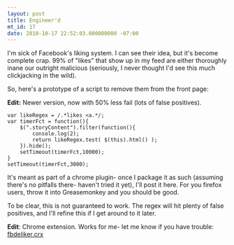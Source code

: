 ```yaml
---
layout: post
title: Engineer'd
mt_id: 17
date: 2010-10-17 22:52:03.000000000 -07:00
---
```

I'm sick of Facebook's liking system.  I can see their idea, but it's become complete crap.  99% of "likes" that show up in my feed are either thoroughly inane our outright malicious (seriously, I never thought I'd see this much clickjacking in the wild).

So, here's a prototype of a script to remove them from the front page:

**Edit:** Newer version, now with 50% less fail (lots of false positives).

	var likeRegex = /.*likes <a.*/;
	var timerFct = function(){
		$(".storyContent").filter(function(){
			console.log(2);
			return likeRegex.test( $(this).html() );
		}).hide();
		setTimeout(timerFct,10000);
	}
	setTimeout(timerFct,3000);

It's meant as part of a chrome plugin- once I package it as such (assuming there's no pitfalls there- haven't tried it yet), I'll post it here.  For you firefox users, throw it into Greasemonkey and you should be good.

To be clear, this is not guaranteed to work.  The regex will hit plenty of false positives, and I'll refine this if I get around to it later.

**Edit**: Chrome extension.  Works for me- let me know if you have trouble: <a href="http://kevinkuchta.webfactional.com/blog/fbdeliker_1_0/fbdeliker.crx">fbdeliker.crx</a> 
